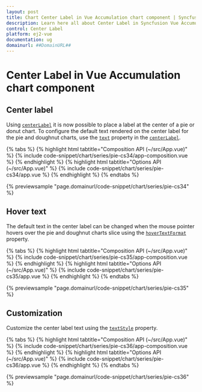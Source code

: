```yaml
---
layout: post
title: Chart Center Label in Vue Accumulation chart component | Syncfusion
description: Learn here all about Center Label in Syncfusion Vue Accumulation chart component of Syncfusion Essential JS 2 and more.
control: Center Label
platform: ej2-vue
documentation: ug
domainurl: ##DomainURL##
---
```


# Center Label in Vue Accumulation chart component

## Center label

Using [`centerLabel`](https://ej2.syncfusion.com/vue/documentation/api/accumulation-chart/centerLabel) it is now possible to place a label at the center of a pie or donut chart. To configure the default text rendered on the center label for the pie and doughnut charts, use the [`text`](https://ej2.syncfusion.com/vue/documentation/api/accumulation-chart/centerLabel/#text) property in the [`centerLabel`](https://ej2.syncfusion.com/vue/documentation/api/accumulation-chart/centerLabel).

{% tabs %}
{% highlight html tabtitle="Composition API (~/src/App.vue)" %}
{% include code-snippet/chart/series/pie-cs34/app-composition.vue %}
{% endhighlight %}
{% highlight html tabtitle="Options API (~/src/App.vue)" %}
{% include code-snippet/chart/series/pie-cs34/app.vue %}
{% endhighlight %}
{% endtabs %}
        
{% previewsample "page.domainurl/code-snippet/chart/series/pie-cs34" %}

## Hover text

The default text in the center label can be changed when the mouse pointer hovers over the pie and doughnut charts slice using the [`hoverTextFormat`](https://ej2.syncfusion.com/vue/documentation/api/accumulation-chart/centerLabel/#hovertextformat) property.

{% tabs %}
{% highlight html tabtitle="Composition API (~/src/App.vue)" %}
{% include code-snippet/chart/series/pie-cs35/app-composition.vue %}
{% endhighlight %}
{% highlight html tabtitle="Options API (~/src/App.vue)" %}
{% include code-snippet/chart/series/pie-cs35/app.vue %}
{% endhighlight %}
{% endtabs %}
        
{% previewsample "page.domainurl/code-snippet/chart/series/pie-cs35" %}

## Customization

Customize the center label text using the [`textStyle`](https://ej2.syncfusion.com/vue/documentation/api/accumulation-chart/centerLabel/#textstyle) property.

{% tabs %}
{% highlight html tabtitle="Composition API (~/src/App.vue)" %}
{% include code-snippet/chart/series/pie-cs36/app-composition.vue %}
{% endhighlight %}
{% highlight html tabtitle="Options API (~/src/App.vue)" %}
{% include code-snippet/chart/series/pie-cs36/app.vue %}
{% endhighlight %}
{% endtabs %}
        
{% previewsample "page.domainurl/code-snippet/chart/series/pie-cs36" %}
